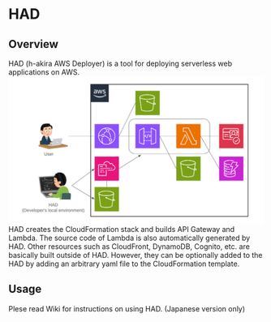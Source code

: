 # HAD
## Overview
HAD (h-akira AWS Deployer) is a tool for deploying serverless web applications on AWS.  
![HAD構成](images/structure_en.png)  
HAD creates the CloudFormation stack and builds API Gateway and Lambda.
The source code of Lambda is also automatically generated by HAD. 
Other resources such as CloudFront, DynamoDB, Cognito, etc. are basically built outside of HAD.
However, they can be optionally added to the HAD by adding an arbitrary yaml file to the CloudFormation template.
## Usage
Plese read Wiki for instructions on using HAD. (Japanese version only)
